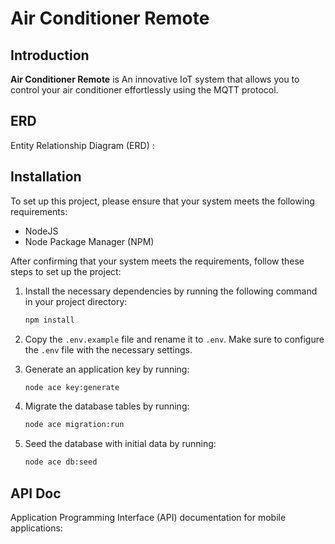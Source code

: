 # Air Conditioner Remote

## Introduction

**Air Conditioner Remote** is An innovative IoT system that allows you to control your air conditioner effortlessly using the MQTT protocol.

## ERD

Entity Relationship Diagram (ERD) :


## Installation

To set up this project, please ensure that your system meets the following requirements:

- NodeJS
- Node Package Manager (NPM)
  
After confirming that your system meets the requirements, follow these steps to set up the project:

1. Install the necessary dependencies by running the following command in your project directory:

    ```bash
    npm install
    ```

2. Copy the `.env.example` file and rename it to `.env`. Make sure to configure the `.env` file with the necessary settings.

3. Generate an application key by running:

    ```bash
    node ace key:generate
    ```

4. Migrate the database tables by running:

    ```bash
    node ace migration:run
    ```

5. Seed the database with initial data by running:

    ```bash
    node ace db:seed
    ```

## API Doc

Application Programming Interface (API) documentation for mobile applications:



